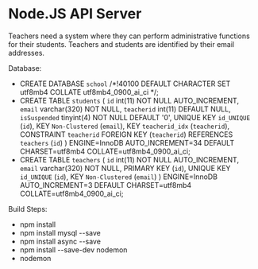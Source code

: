 # Node.JS API Server
Teachers need a system where they can perform administrative functions for their students. Teachers and students are identified by their email addresses.

Database:

* CREATE DATABASE `school` /*!40100 DEFAULT CHARACTER SET utf8mb4 COLLATE utf8mb4_0900_ai_ci */;
* CREATE TABLE `students` (
  `id` int(11) NOT NULL AUTO_INCREMENT,
  `email` varchar(320) NOT NULL,
  `teacherid` int(11) DEFAULT NULL,
  `isSuspended` tinyint(4) NOT NULL DEFAULT '0',
  UNIQUE KEY `id_UNIQUE` (`id`),
  KEY `Non-Clustered` (`email`),
  KEY `teacherid_idx` (`teacherid`),
  CONSTRAINT `teacherid` FOREIGN KEY (`teacherid`) REFERENCES `teachers` (`id`)
) ENGINE=InnoDB AUTO_INCREMENT=34 DEFAULT CHARSET=utf8mb4 COLLATE=utf8mb4_0900_ai_ci;
* CREATE TABLE `teachers` (
  `id` int(11) NOT NULL AUTO_INCREMENT,
  `email` varchar(320) NOT NULL,
  PRIMARY KEY (`id`),
  UNIQUE KEY `id_UNIQUE` (`id`),
  KEY `Non-Clustered` (`email`)
) ENGINE=InnoDB AUTO_INCREMENT=3 DEFAULT CHARSET=utf8mb4 COLLATE=utf8mb4_0900_ai_ci;

Build Steps:

* npm install
* npm install mysql --save
* npm install async --save
* npm install --save-dev nodemon
* nodemon